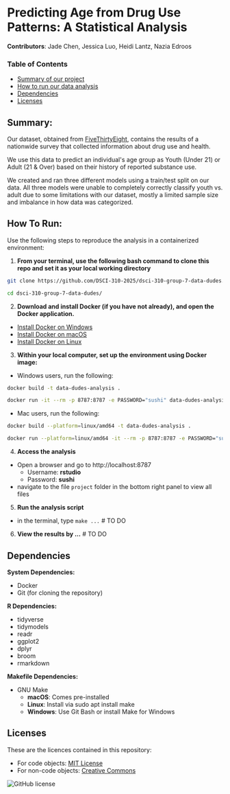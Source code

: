 # Predicting Age from Drug Use Patterns: A Statistical Analysis

**Contributors**: Jade Chen, Jessica Luo, Heidi Lantz, Nazia Edroos

### Table of Contents
- [Summary of our project](#summary)
- [How to run our data analysis](#how-to-run)
- [Dependencies](#dependencies)
- [Licenses](#licenses)

## Summary:

Our dataset, obtained from [FiveThirtyEight](https://fivethirtyeight.com/features/college-students-arent-the-only-ones-abusing-adderall/), 
contains the results of a nationwide survey that collected information about drug use and health. 

We use this data to predict an individual's age group as Youth (Under 21) or Adult (21 & Over) based on their history of reported substance use.

We created and ran three different models using a train/test split on our data. All three models were unable to completely correctly classify youth vs. adult due to some limitations with our dataset, mostly a limited sample size and imbalance in how data was categorized.

## How To Run:

Use the following steps to reproduce the analysis in a containerized environment:

1. **From your terminal, use the following bash command to clone this repo and set it as your local working directory**

```bash
git clone https://github.com/DSCI-310-2025/dsci-310-group-7-data-dudes.git
```

```bash
cd dsci-310-group-7-data-dudes/
```

2. **Download and install Docker (if you have not already), and open the Docker application.**

- [Install Docker on Windows](https://docs.docker.com/docker-for-windows/install/)
- [Install Docker on macOS](https://docs.docker.com/docker-for-mac/install/)
- [Install Docker on Linux](https://docs.docker.com/engine/install/)

3. **Within your local computer, set up the environment using Docker image:**

- Windows users, run the following:

```bash
docker build -t data-dudes-analysis .
```

```bash
docker run -it --rm -p 8787:8787 -e PASSWORD="sushi" data-dudes-analysis
```

- Mac users, run the following:

```bash
docker build --platform=linux/amd64 -t data-dudes-analysis .
```

```bash
docker run --platform=linux/amd64 -it --rm -p 8787:8787 -e PASSWORD="sushi" data-dudes-analysis
```

4. **Access the analysis**

- Open a browser and go to http://localhost:8787
    - Username: **rstudio**
    - Password: **sushi**
- navigate to the file `project` folder in the bottom right panel to view all files

5. **Run the analysis script**
- in the terminal, type `make ...` # TO DO

6. **View the results by ...** # TO DO


## Dependencies

**System Dependencies:**

- Docker
- Git (for cloning the repository)

**R Dependencies:**

- tidyverse
- tidymodels
- readr
- ggplot2
- dplyr
- broom
- rmarkdown

**Makefile Dependencies:**

- GNU Make
  - **macOS**: Comes pre-installed
  - **Linux**: Install via sudo apt install make
  - **Windows**: Use Git Bash or install Make for Windows


## Licenses

These are the licences contained in this repository:

- For code objects: [MIT License](LICENSE-MIT)
- For non-code objects: [Creative Commons](LICENSE-CC)

![GitHub license](https://img.shields.io/github/license/DSCI-310-2025/dsci-310-group-7-data-dudes) 
